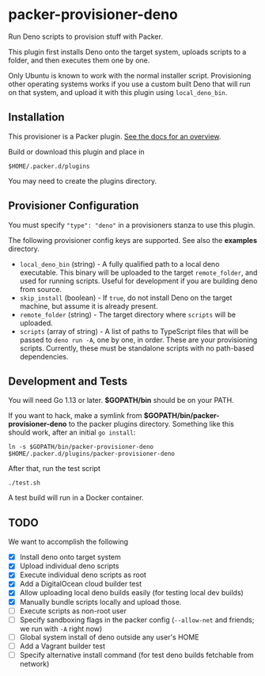 # packer-provisioner-deno

Run Deno scripts to provision stuff with Packer.

This plugin first installs Deno onto the target system, uploads scripts to
a folder, and then executes them one by one.

Only Ubuntu is known to work with the normal installer script. Provisioning 
other operating systems works if you use a custom built Deno that will 
run on that system, and upload it with this plugin using `local_deno_bin`.

## Installation

This provisioner is a Packer plugin. [See the docs for an overview](https://www.packer.io/docs/extending/plugins.html#installing-plugins).

Build or download this plugin and place in

```
$HOME/.packer.d/plugins
```

You may need to create the plugins directory.

## Provisioner Configuration

You must specify `"type": "deno"` in a provisioners stanza to use this plugin.

The following provisioner config keys are supported. See also the **examples** directory.

* `local_deno_bin` (string) - A fully qualified path to a local deno executable. This
  binary will be uploaded to the target `remote_folder`, and used for running scripts.
  Useful for development if you are building deno from source.
* `skip_install` (boolean) - If `true`, do not install Deno on the target machine, but
  assume it is already present.
* `remote_folder` (string) - The target directory where `scripts` will be uploaded.
* `scripts` (array of string) - A list of paths to TypeScript files that will be
  passed to `deno run -A`, one by one, in order. These are your provisioning scripts.
  Currently, these must be standalone scripts with no path-based dependencies.

## Development and Tests

You will need Go 1.13 or later. **$GOPATH/bin** should be on your PATH. 

If you want to hack, make a symlink from **$GOPATH/bin/packer-provisioner-deno**
to the packer plugins directory. Something like this should work, after an
initial `go install`:

```
ln -s $GOPATH/bin/packer-provisioner-deno $HOME/.packer.d/plugins/packer-provisioner-deno
```

After that, run the test script

```
./test.sh
```

A test build will run in a Docker container.

## TODO

We want to accomplish the following

- [x] Install deno onto target system
- [x] Upload individual deno scripts
- [x] Execute individual deno scripts as root
- [x] Add a DigitalOcean cloud builder test
- [x] Allow uploading local deno builds easily (for testing local dev builds)
- [x] Manually bundle scripts locally and upload those.
- [ ] Execute scripts as non-root user
- [ ] Specify sandboxing flags in the packer config (`--allow-net` and friends; we run with `-A` right now)
- [ ] Global system install of deno outside any user's HOME
- [ ] Add a Vagrant builder test
- [ ] Specify alternative install command (for test deno builds fetchable from network)
